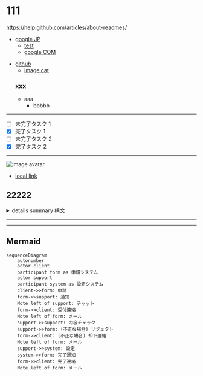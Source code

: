 
# 111

https://help.github.com/articles/about-readmes/

 * [google JP][]
   * [test][google COM]
   - [google COM][]
 - [github](https://github.com/)
   * [image cat][]
   ### xxx
   + aaa
     - bbbbb

 ---

 - [ ] 未完了タスク 1
 - [x] 完了タスク 1
 - [ ] 未完了タスク 2
 - [x] 完了タスク 2

 ---

![image avatar][]

 * [local link](etc/AAAA.md)

## 22222

<details>
<summary>details summary 構文</summary>

https://developer.mozilla.org/ja/docs/Web/HTML/Element/details

 * ![image avatar][]

```sh
$ sudo -i
# whoami
# who am i
```
---
```sh
$ date
```
![image cat][]

</details>

---

[google JP]: https://www.google.co.jp/ "google.co.jp"
[google COM]: https://www.google.com/ "google.com"
[image cat]: etc/20150515204011_p.jpg "猫"
[image avatar]: https://avatars2.githubusercontent.com/u/1390541?s=100&v=4 "avatar"

---

## Mermaid

```mermaid
sequenceDiagram
    autonumber
    actor client
    participant form as 申請システム
    actor support
    participant system as 設定システム
    client->>form: 申請
    form->>support: 通知
    Note left of support: チャット
    form->>client: 受付連絡
    Note left of form: メール
    support->>support: 内容チェック
    support->>form: (不正な場合) リジェクト
    form->>client: (不正な場合) 却下連絡
    Note left of form: メール
    support->>system: 設定
    system->>form: 完了通知
    form->>client: 完了連絡
    Note left of form: メール
```
